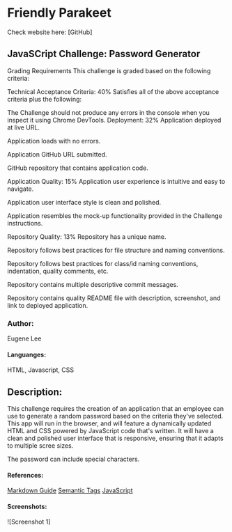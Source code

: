 # Friendly Parakeet 
Check website here:
[GitHub]

## JavaSCript Challenge: Password Generator
Grading Requirements
This challenge is graded based on the following criteria:

Technical Acceptance Criteria: 40%
Satisfies all of the above acceptance criteria plus the following:

The Challenge should not produce any errors in the console when you inspect it using Chrome DevTools.
Deployment: 32%
Application deployed at live URL.

Application loads with no errors.

Application GitHub URL submitted.

GitHub repository that contains application code.

Application Quality: 15%
Application user experience is intuitive and easy to navigate.

Application user interface style is clean and polished.

Application resembles the mock-up functionality provided in the Challenge instructions.

Repository Quality: 13%
Repository has a unique name.

Repository follows best practices for file structure and naming conventions.

Repository follows best practices for class/id naming conventions, indentation, quality comments, etc.

Repository contains multiple descriptive commit messages.

Repository contains quality README file with description, screenshot, and link to deployed application.

### Author:
Eugene Lee

#### Languanges:
HTML, Javascript, CSS

## Description:
This challenge requires the creation of an application that an employee can use to generate a random password based on the criteria they've selected. This app will run in the browser, and will feature a dynamically updated HTML and CSS powered by JavaScript code that's written. It will have a clean and polished user interface that is responsive, ensuring that it adapts to multiple scree sizes. 

The password can include special characters. 

#### References:
[Markdown Guide](https://guides.github.com/features/mastering-markdown/)
[Semantic Tags](https://www.w3schools.com/html/html5_semantic_elements.asp#:~:text=A%20semantic%20element%20clearly%20describes,%3E%20%2D%20Clearly%20defines%20its%20content.)
[JavaScript](https://developer.mozilla.org/en-US/) 


#### Screenshots:

![Screenshot 1]